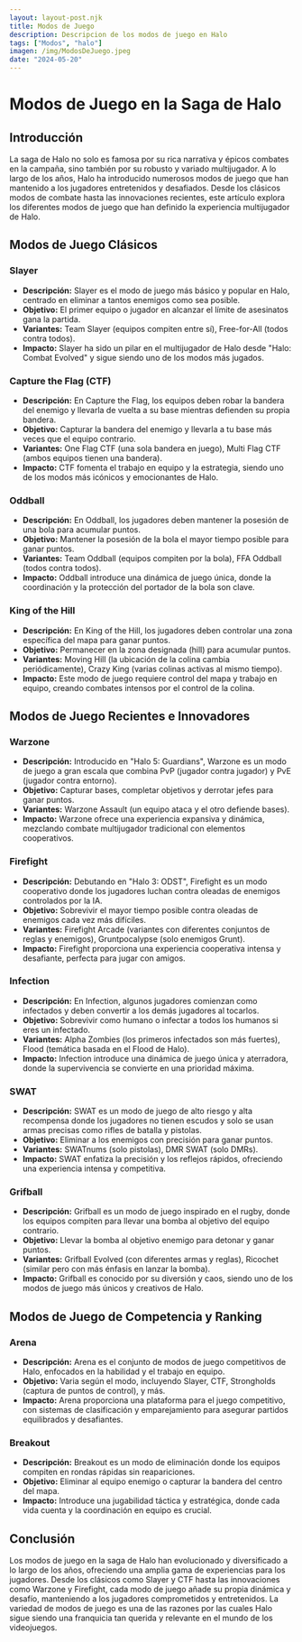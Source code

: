 ```yaml
---
layout: layout-post.njk
title: Modos de Juego
description: Descripcion de los modos de juego en Halo
tags: ["Modos", "halo"]
imagen: /img/ModosDeJuego.jpeg
date: "2024-05-20"
---
```



# Modos de Juego en la Saga de Halo

## Introducción

La saga de Halo no solo es famosa por su rica narrativa y épicos combates en la campaña, sino también por su robusto y variado multijugador. A lo largo de los años, Halo ha introducido numerosos modos de juego que han mantenido a los jugadores entretenidos y desafiados. Desde los clásicos modos de combate hasta las innovaciones recientes, este artículo explora los diferentes modos de juego que han definido la experiencia multijugador de Halo.

## Modos de Juego Clásicos

### Slayer

- **Descripción:** Slayer es el modo de juego más básico y popular en Halo, centrado en eliminar a tantos enemigos como sea posible.
- **Objetivo:** El primer equipo o jugador en alcanzar el límite de asesinatos gana la partida.
- **Variantes:** Team Slayer (equipos compiten entre sí), Free-for-All (todos contra todos).
- **Impacto:** Slayer ha sido un pilar en el multijugador de Halo desde "Halo: Combat Evolved" y sigue siendo uno de los modos más jugados.

### Capture the Flag (CTF)

- **Descripción:** En Capture the Flag, los equipos deben robar la bandera del enemigo y llevarla de vuelta a su base mientras defienden su propia bandera.
- **Objetivo:** Capturar la bandera del enemigo y llevarla a tu base más veces que el equipo contrario.
- **Variantes:** One Flag CTF (una sola bandera en juego), Multi Flag CTF (ambos equipos tienen una bandera).
- **Impacto:** CTF fomenta el trabajo en equipo y la estrategia, siendo uno de los modos más icónicos y emocionantes de Halo.

### Oddball

- **Descripción:** En Oddball, los jugadores deben mantener la posesión de una bola para acumular puntos.
- **Objetivo:** Mantener la posesión de la bola el mayor tiempo posible para ganar puntos.
- **Variantes:** Team Oddball (equipos compiten por la bola), FFA Oddball (todos contra todos).
- **Impacto:** Oddball introduce una dinámica de juego única, donde la coordinación y la protección del portador de la bola son clave.

### King of the Hill

- **Descripción:** En King of the Hill, los jugadores deben controlar una zona específica del mapa para ganar puntos.
- **Objetivo:** Permanecer en la zona designada (hill) para acumular puntos.
- **Variantes:** Moving Hill (la ubicación de la colina cambia periódicamente), Crazy King (varias colinas activas al mismo tiempo).
- **Impacto:** Este modo de juego requiere control del mapa y trabajo en equipo, creando combates intensos por el control de la colina.

## Modos de Juego Recientes e Innovadores

### Warzone

- **Descripción:** Introducido en "Halo 5: Guardians", Warzone es un modo de juego a gran escala que combina PvP (jugador contra jugador) y PvE (jugador contra entorno).
- **Objetivo:** Capturar bases, completar objetivos y derrotar jefes para ganar puntos.
- **Variantes:** Warzone Assault (un equipo ataca y el otro defiende bases).
- **Impacto:** Warzone ofrece una experiencia expansiva y dinámica, mezclando combate multijugador tradicional con elementos cooperativos.

### Firefight

- **Descripción:** Debutando en "Halo 3: ODST", Firefight es un modo cooperativo donde los jugadores luchan contra oleadas de enemigos controlados por la IA.
- **Objetivo:** Sobrevivir el mayor tiempo posible contra oleadas de enemigos cada vez más difíciles.
- **Variantes:** Firefight Arcade (variantes con diferentes conjuntos de reglas y enemigos), Gruntpocalypse (solo enemigos Grunt).
- **Impacto:** Firefight proporciona una experiencia cooperativa intensa y desafiante, perfecta para jugar con amigos.

### Infection

- **Descripción:** En Infection, algunos jugadores comienzan como infectados y deben convertir a los demás jugadores al tocarlos.
- **Objetivo:** Sobrevivir como humano o infectar a todos los humanos si eres un infectado.
- **Variantes:** Alpha Zombies (los primeros infectados son más fuertes), Flood (temática basada en el Flood de Halo).
- **Impacto:** Infection introduce una dinámica de juego única y aterradora, donde la supervivencia se convierte en una prioridad máxima.

### SWAT

- **Descripción:** SWAT es un modo de juego de alto riesgo y alta recompensa donde los jugadores no tienen escudos y solo se usan armas precisas como rifles de batalla y pistolas.
- **Objetivo:** Eliminar a los enemigos con precisión para ganar puntos.
- **Variantes:** SWATnums (solo pistolas), DMR SWAT (solo DMRs).
- **Impacto:** SWAT enfatiza la precisión y los reflejos rápidos, ofreciendo una experiencia intensa y competitiva.

### Grifball

- **Descripción:** Grifball es un modo de juego inspirado en el rugby, donde los equipos compiten para llevar una bomba al objetivo del equipo contrario.
- **Objetivo:** Llevar la bomba al objetivo enemigo para detonar y ganar puntos.
- **Variantes:** Grifball Evolved (con diferentes armas y reglas), Ricochet (similar pero con más énfasis en lanzar la bomba).
- **Impacto:** Grifball es conocido por su diversión y caos, siendo uno de los modos de juego más únicos y creativos de Halo.

## Modos de Juego de Competencia y Ranking

### Arena

- **Descripción:** Arena es el conjunto de modos de juego competitivos de Halo, enfocados en la habilidad y el trabajo en equipo.
- **Objetivo:** Varia según el modo, incluyendo Slayer, CTF, Strongholds (captura de puntos de control), y más.
- **Impacto:** Arena proporciona una plataforma para el juego competitivo, con sistemas de clasificación y emparejamiento para asegurar partidos equilibrados y desafiantes.

### Breakout

- **Descripción:** Breakout es un modo de eliminación donde los equipos compiten en rondas rápidas sin reapariciones.
- **Objetivo:** Eliminar al equipo enemigo o capturar la bandera del centro del mapa.
- **Impacto:** Introduce una jugabilidad táctica y estratégica, donde cada vida cuenta y la coordinación en equipo es crucial.

## Conclusión

Los modos de juego en la saga de Halo han evolucionado y diversificado a lo largo de los años, ofreciendo una amplia gama de experiencias para los jugadores. Desde los clásicos como Slayer y CTF hasta las innovaciones como Warzone y Firefight, cada modo de juego añade su propia dinámica y desafío, manteniendo a los jugadores comprometidos y entretenidos. La variedad de modos de juego es una de las razones por las cuales Halo sigue siendo una franquicia tan querida y relevante en el mundo de los videojuegos.
